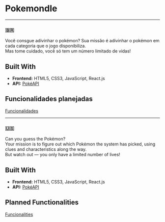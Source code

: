 # Pokemondle

<hr>

### 🇧🇷

Você consgue adivinhar o pokémon?
Sua missão é adivinhar o pokémon em cada categoria que o jogo disponibiliza.  
Mas tome cuidado, você só tem um número limitado de vidas!

## Built With

- **Frontend:** HTML5, CSS3, JavaScript, React.js
- **API:** [PokéAPI](https://pokeapi.co/)


## Funcionalidades planejadas
<a href='./funcionalities.md'>Funcionalidades</a>

<hr>

### 🇺🇸

Can you guess the Pokémon?  
Your mission is to figure out which Pokémon the system has picked, using clues and characteristics along the way.  
But watch out — you only have a limited number of lives!

## Built With

- **Frontend:** HTML5, CSS3, JavaScript, React.js
- **API:** [PokéAPI](https://pokeapi.co/)


## Planned Functionalities
<a href='./funcionalities.md'>Funcionalities</a>